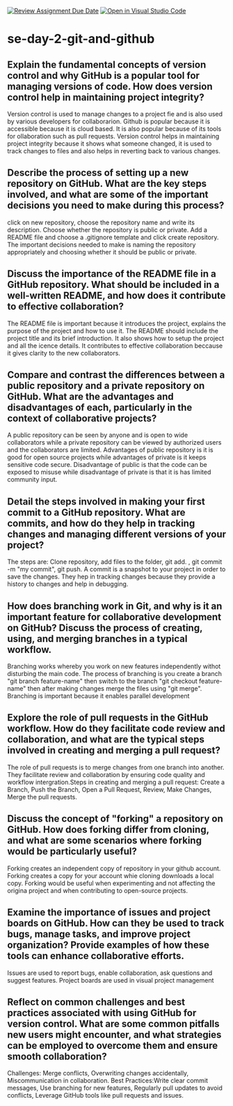 [![Review Assignment Due Date](https://classroom.github.com/assets/deadline-readme-button-22041afd0340ce965d47ae6ef1cefeee28c7c493a6346c4f15d667ab976d596c.svg)](https://classroom.github.com/a/8wgCKhpZ)
[![Open in Visual Studio Code](https://classroom.github.com/assets/open-in-vscode-2e0aaae1b6195c2367325f4f02e2d04e9abb55f0b24a779b69b11b9e10269abc.svg)](https://classroom.github.com/online_ide?assignment_repo_id=18613852&assignment_repo_type=AssignmentRepo)
# se-day-2-git-and-github
## Explain the fundamental concepts of version control and why GitHub is a popular tool for managing versions of code. How does version control help in maintaining project integrity?
Version control is used to manage changes to a project fie and is also used by various developers for collaborarion. Github is popular because it is accessible because it is cloud based. It is also popular because of its tools for ollaboration such as pull requests. Version control helps in maintaining project integrity because it shows what someone changed, it is used to track changes to files and also helps in reverting back to various changes.

## Describe the process of setting up a new repository on GitHub. What are the key steps involved, and what are some of the important decisions you need to make during this process?
click on new repository, choose the repository name and write its description. Choose whether the repository is public or private. Add a README file and choose a .gitignore template and click create repository. The important decisions needed to make is naming the repository appropriately and choosing whether it should be public or private.

## Discuss the importance of the README file in a GitHub repository. What should be included in a well-written README, and how does it contribute to effective collaboration?
The README file is important because it introduces the project, explains the purpose of the project and how to use it. The README should include the project title and its brief introduction. It also shows how to setup the project and all the icence details. It contributes to effective collaboration beccause it gives clarity to the new collaborators.

## Compare and contrast the differences between a public repository and a private repository on GitHub. What are the advantages and disadvantages of each, particularly in the context of collaborative projects?
A public repository can be seen by anyone and is open to wide collaborators while a private repository can be viewed by authorized users and the collaborators are limited. Advantages of public repository is it is good for open source projects while advantages of private is it keeps sensitive code secure. Disadvantage of public is that the code can be exposed to misuse while disadvantage of private is that it is has limited community input.

## Detail the steps involved in making your first commit to a GitHub repository. What are commits, and how do they help in tracking changes and managing different versions of your project?
The steps are: Clone repository, add files to the folder, git add. , git commit -m "my commit", git push. A commit is a snapshot to your project in order to save the changes. They hep in tracking changes because they provide a history to changes and help in debugging.

## How does branching work in Git, and why is it an important feature for collaborative development on GitHub? Discuss the process of creating, using, and merging branches in a typical workflow.
Branching works whereby you work on new features independently withot disturbing the main code. The process of branching is you create a branch "git branch feature-name" then switch to the branch "git checkout feature-name" then after making changes merge the files using "git merge". Branching is important because it enables parallel development

## Explore the role of pull requests in the GitHub workflow. How do they facilitate code review and collaboration, and what are the typical steps involved in creating and merging a pull request?
The role of pull requests is to merge changes from one branch into another. They facilitate review and collaboration by ensuring code quality and workflow intergration.Steps in creating and merging a pull request: Create a Branch, Push the Branch, Open a Pull Request, Review, Make Changes, Merge the pull requests.

## Discuss the concept of "forking" a repository on GitHub. How does forking differ from cloning, and what are some scenarios where forking would be particularly useful?
Forking creates an independent copy of repository in your github account. Forking creates a copy for your account whie cloning downloads a local copy. Forking would be useful when experimenting and not affecting the origina project and when contributing to open-source projects.

## Examine the importance of issues and project boards on GitHub. How can they be used to track bugs, manage tasks, and improve project organization? Provide examples of how these tools can enhance collaborative efforts.
Issues are used to report bugs, enable collaboration, ask questions and suggest features. Project boards are used in visual project management

## Reflect on common challenges and best practices associated with using GitHub for version control. What are some common pitfalls new users might encounter, and what strategies can be employed to overcome them and ensure smooth collaboration?
Challenges: Merge conflicts, Overwriting changes accidentally, Miscommunication in collaboration.
Best Practices:Write clear commit messages, Use branching for new features, Regularly pull updates to avoid conflicts, Leverage GitHub tools like pull requests and issues.
